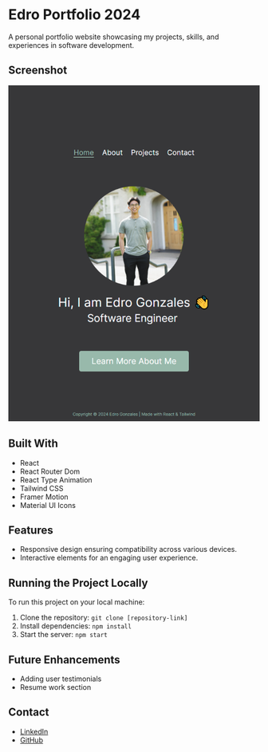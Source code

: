 # Edro Portfolio 2024

A personal portfolio website showcasing my projects, skills, and experiences in software development.

## Screenshot

![Homepage](./src/assets/images/portfolio.png)

## Built With

- React
- React Router Dom
- React Type Animation
- Tailwind CSS
- Framer Motion
- Material UI Icons

## Features

- Responsive design ensuring compatibility across various devices.
- Interactive elements for an engaging user experience.

## Running the Project Locally

To run this project on your local machine:

1. Clone the repository: `git clone [repository-link]`
2. Install dependencies: `npm install`
3. Start the server: `npm start`

## Future Enhancements

- Adding user testimonials
- Resume work section

## Contact

- [LinkedIn](https://www.linkedin.com/in/edrogonzales/)
- [GitHub](https://github.com/edge-row/)
